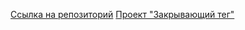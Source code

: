 
[Ссылка на репозиторий](https://github.com/epiphysiscerebri/zakrivayuschiy-teg-f)
[Проект "Закрывающий тег"](https://epiphysiscerebri.github.io/zakrivayuschiy-teg-f/)